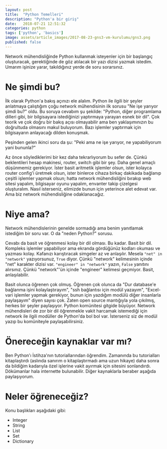 ```yaml
---
layout: post
title:  "Python Temelleri"
description: "Python'a bir giriş"
date:   2018-07-21 12:51:32
categories: python
tags: ['python', 'basics']
image: assets/article_images/2017-08-23-gns3-vm-kurulumu/gns3.png
published: false
---
```


Network mühendisliğinde Python kullanmak isteyenler için bir başlangıç oluşturacak, gerektiğinde de göz atılacak bir yazı dizisi yazmak istedim. Umarım işinize yarar, takıldığınız yerde de soru sorarsınız.

# Ne şimdi bu?

İlk olarak Python'a bakış açınızı ele alalım. Python ile ilgili bir şeyler anlatmaya çalıştığım çoğu network mühendisinin ilk sorusu "Ne işe yarıyor şimdi bu?" oldu. Bu soruya cevabım şu şekilde: "Python, diğer programlama dilleri gibi, bir bilgisayara istediğinizi yaptırmaya yarayan esnek bir dil". Çok teorik ve çok doğru bir bakış açısı olmayabilir ama ben yaklaşımınızın bu doğrultuda olmasını makul buluyorum. Bazı işlemler yaptırmak için bilgisayarın anlayacağı dilden konuşmak. 

Peşinden gelen ikinci soru da şu: "Peki ama ne işe yarıyor, ne yapabiliyorum yani bununla?" 

Az önce söylediklerimi bir kez daha tekrarlıyorum bu sefer de. Çünkü beklentileri hesap makinesi, router, switch gibi bir şey. Daha genel amaçlı düşünmemiz gerekiyor. İster basit aritmetik işlemler olsun, ister kolayca router config'i üretmek olsun, ister binlerce cihaza birkaç dakikada bağlanıp çeşitli işlemler yapmak olsun; hatta network mühendisliğini bırakıp web sitesi yapalım, bilgisayar oyunu yapalım, envanter takip çizelgesi oluşturalım. Nasıl isterseniz, elimizde bunun için yeterince alet edevat var. Ama biz network mühendisliğine odaklanacağız.

# Niye ama?

Network mühendislerinin genelde sormadığı ama benim yanıtlamak istediğim bir soru var. O da "neden Python?" sorusu. 

Cevabı da basit ve öğrenmesi kolay bir dil olması. Bu kadar. Basit bir dil. Kompleks işlemler yapabiliyor ama ekranda gördüğünüz kodları okuması ve yazması kolay. Kafanızı karıştıracak simgeler az ve anlaşılır. Mesela `"net" in "network"` yazıyorsunuz, `True` diyor. Çünkü "network" kelimesinin içinde "net" karakter dizisi var. `"engineer" in "network"` yazın, `False` yanıtını alırsınız. Çünkü "network"'ün içinde "engineer" kelimesi geçmiyor. Basit, anlaşılabilir.

Basit olunca öğrenen çok olmuş. Öğrenen çok olunca da "Dur database'e bağlanma işini kolaylaştırayım", "ssh bağlantısı için modül yazayım", "Excel-vari işlemler yapmak gerekiyor, bunun için yazdığım modülü diğer insanlarla paylaşayım" diyen sayısı çok. Zaten open source mantığıyla yola çıkılmış, herkes bir şeyler paylaşıyor. Python komünitesi gitgide büyüyor. Network mühendisleri de zor bir dil öğrenmekle vakit harcamak istemediği için network ile ilgili modüller de Python'da bol bol var. İsterseniz siz de modül yazıp bu komüniteyle paylaşabilirsiniz.

# Önereceğin kaynaklar var mı?

Ben Python'ı İstihza'nın tutoriallarından öğrendim. Zamanında bu tutorialları kitaplaştırdı (aslında sanırım o kitaplaştırmadı ama uzun hikaye) daha sonra da bildiğim kadarıyla özel işlerine vakit ayırmak için sitesini sonlandırdı. Dökümanlar hala internette bulunabilir. Diğer kaynaklarla beraber aşağıda paylaşıyorum.

# Neler öğreneceğiz? 

Konu başlıkları aşağıdaki gibi:

- Integer
- String
- List
- Set
- Dictionary
